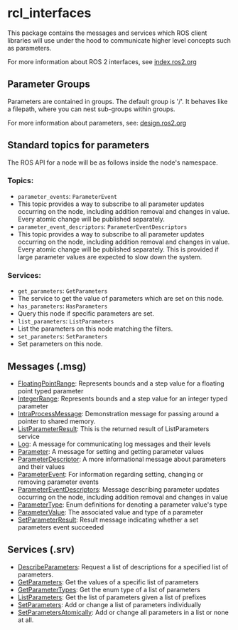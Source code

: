 # rcl_interfaces
This package contains the messages and services which ROS client libraries will use under the hood to communicate higher level concepts such as parameters.

For more information about ROS 2 interfaces, see [index.ros2.org](https://index.ros.org/doc/ros2/Concepts/About-ROS-Interfaces/)

## Parameter Groups
Parameters are contained in groups.
The default group is '/'.
It behaves like a filepath, where you can nest sub-groups within groups.

For more information about parameters, see:
[design.ros2.org](https://design.ros2.org/articles/ros_parameters.html)

## Standard topics for parameters

The ROS API for a node will be as follows inside the node's namespace.

### Topics:
 * `parameter_events`: `ParameterEvent`
  * This topic provides a way to subscribe to all parameter updates occurring on the node, including addition removal and changes in value. Every atomic change will be published separately.
 * `parameter_event_descriptors`: `ParameterEventDescriptors`
  * This topic provides a way to subscribe to all parameter updates occurring on the node, including addition removal and changes in value.
    Every atomic change will be published separately. This is provided if large parameter values are expected to slow down the system.

### Services:

 * `get_parameters`: `GetParameters`
  * The service to get the value of parameters which are set on this node.
 * `has_parameters`: `HasParameters`
  * Query this node if specific parameters are set.
 * `list_parameters`: `ListParameters`
  * List the parameters on this node matching the filters.
 * `set_parameters`: `SetParameters`
  * Set parameters on this node.

## Messages (.msg)
* [FloatingPointRange](msg/FloatingPointRange.msg): Represents bounds and a step value for a floating point typed parameter
* [IntegerRange](msg/IntegerRange.msg): Represents bounds and a step value for an integer typed parameter
* [IntraProcessMessage](msg/IntraProcessMessage.msg): Demonstration message for passing around a pointer to shared memory.
* [ListParameterResult](msg/ListParameterResult.msg): This is the returned result of ListParameters service
* [Log](msg/Log.msg): A message for communicating log messages and their levels
* [Parameter](msg/Parameter.msg): A message for setting and getting parameter values
* [ParameterDescriptor](msg/ParameterDescriptor.msg): A more informational message about parameters and their values
* [ParameterEvent](msg/ParameterEvent.msg): For information regarding setting, changing or removing parameter events
* [ParameterEventDescriptors](msg/ParameterEventDescriptors.msg): Message describing parameter updates occurring on the node, including addition removal and changes in value
* [ParameterType](msg/ParameterType.msg): Enum definitions for denoting a parameter value's type
* [ParameterValue](msg/ParameterValue.msg): The associated value and type of a parameter
* [SetParameterResult](msg/SetParametersResult.msg): Result message indicating whether a set parameters event succeeded

## Services (.srv)
* [DescribeParameters](srv/DescribeParameters.srv): Request a list of descriptions for a specified list of parameters.
* [GetParameters](srv/GetParameters.srv): Get the values of a specific list of parameters
* [GetParameterTypes](srv/GetParametersTypes.srv): Get the enum type of a list of parameters
* [ListParameters](srv/ListParameters.srv): Get the list of parameters given a list of prefixes
* [SetParameters](srv/SetParameters.srv): Add or change a list of parameters individually
* [SetParametersAtomically](srv/SetParametersAtomically.srv): Add or change all parameters in a list or none at all.
